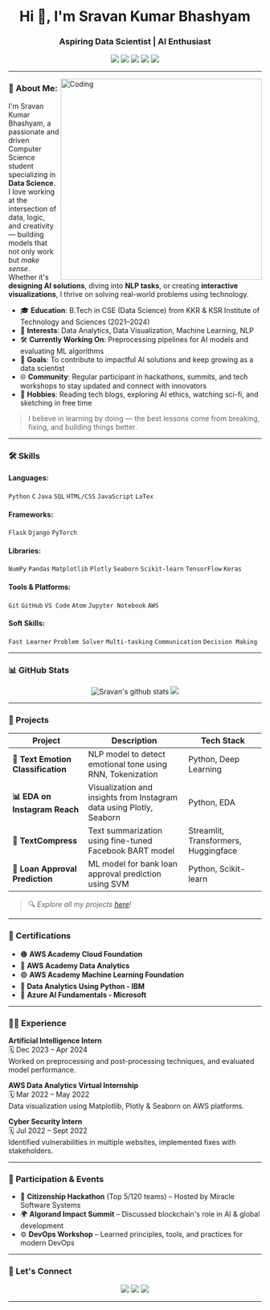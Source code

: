 <!-- Profile Header -->
<h1 align="center">Hi 👋, I'm Sravan Kumar Bhashyam</h1>
<h3 align="center">Aspiring Data Scientist | AI Enthusiast </h3>

<p align="center">
  <a href="mailto:bhashyam.sravan14@gmail.com"><img src="https://img.shields.io/badge/email-%23D14836.svg?&style=for-the-badge&logo=gmail&logoColor=white" /></a>
  <a href="https://www.linkedin.com/in/sravan-bhashyam" target="_blank"><img src="https://img.shields.io/badge/linkedin-%230077B5.svg?&style=for-the-badge&logo=linkedin&logoColor=white" /></a>
  <a href="https://github.com/Bhashyam39" target="_blank"><img src="https://img.shields.io/badge/github-%23121011.svg?&style=for-the-badge&logo=github&logoColor=white" /></a>
  <a href="https://drive.google.com/file/d/17fRNmqGI17Y8QDr5nfjvrPSTTqXNhfmX/view?usp=sharing" target="_blank"><img src="https://img.shields.io/badge/Resume-%2300C853.svg?&style=for-the-badge&logo=adobeacrobatreader&logoColor=white" /></a>
  <a href="https://sravan-data.vercel.app/" target="_blank"><img src="https://img.shields.io/badge/Portfolio-6A1B9A?style=for-the-badge&logo=google-chrome&logoColor=white" /></a>
</p>


---

<img align="right" alt="Coding" width="400" src="https://cdn.dribbble.com/users/1162077/screenshots/3848914/programmer.gif" />

### 💫 About Me:

I'm Sravan Kumar Bhashyam, a passionate and driven Computer Science student specializing in **Data Science**. I love working at the intersection of data, logic, and creativity — building models that not only work but *make sense*. Whether it's **designing AI solutions**, diving into **NLP tasks**, or creating **interactive visualizations**, I thrive on solving real-world problems using technology.

- 🎓 **Education**: B.Tech in CSE (Data Science) from KKR & KSR Institute of Technology and Sciences (2021–2024)
- 🧠 **Interests**: Data Analytics, Data Visualization, Machine Learning, NLP
- 🛠️ **Currently Working On**: Preprocessing pipelines for AI models and evaluating ML algorithms
- 📌 **Goals**: To contribute to impactful AI solutions and keep growing as a data scientist
- 🌐 **Community**: Regular participant in hackathons, summits, and tech workshops to stay updated and connect with innovators
- 🧩 **Hobbies**: Reading tech blogs, exploring AI ethics, watching sci-fi, and sketching in free time

> I believe in learning by doing — the best lessons come from breaking, fixing, and building things better.


---

### 🛠️ Skills

#### Languages:
`Python` `C` `Java` `SQL` `HTML/CSS` `JavaScript` `LaTex`

#### Frameworks:
`Flask` `Django` `PyTorch`

#### Libraries:
`NumPy` `Pandas` `Matplotlib` `Plotly` `Seaborn` `Scikit-learn` `TensorFlow` `Keras`

#### Tools & Platforms:
`Git` `GitHub` `VS Code` `Atom` `Jupyter Notebook` `AWS`

#### Soft Skills:
`Fast Learner` `Problem Solver` `Multi-tasking` `Communication` `Decision Making`

---

### 📊 GitHub Stats
<p align="center">
  <img src="https://github-readme-stats.vercel.app/api?username=Bhashyam39&show_icons=true&theme=radical" alt="Sravan's github stats" />
  <img src="https://github-readme-stats.vercel.app/api/top-langs/?username=Bhashyam39&layout=compact&theme=radical" />
</p>

---

### 🚀 Projects

| Project | Description | Tech Stack |
|--------|-------------|------------|
| **🧠 Text Emotion Classification** | NLP model to detect emotional tone using RNN, Tokenization | Python, Deep Learning |
| **📊 EDA on Instagram Reach** | Visualization and insights from Instagram data using Plotly, Seaborn | Python, EDA |
| **📝 TextCompress** | Text summarization using fine-tuned Facebook BART model | Streamlit, Transformers, Huggingface |
| **🏦 Loan Approval Prediction** | ML model for bank loan approval prediction using SVM | Python, Scikit-learn |

> 🔍 _Explore all my projects [here](https://github.com/Bhashyam39?tab=repositories)!_

---

### 📜 Certifications

- 🟠 **AWS Academy Cloud Foundation**
- 🔵 **AWS Academy Data Analytics**
- 🟣 **AWS Academy Machine Learning Foundation**
- 🧪 **Data Analytics Using Python - IBM**
- 🧠 **Azure AI Fundamentals - Microsoft**

---

### 👨‍💼 Experience

**Artificial Intelligence Intern**  
🗓️ Dec 2023 – Apr 2024  
Worked on preprocessing and post-processing techniques, and evaluated model performance.

**AWS Data Analytics Virtual Internship**  
🗓️ Mar 2022 – May 2022  
Data visualization using Matplotlib, Plotly & Seaborn on AWS platforms.

**Cyber Security Intern**  
🗓️ Jul 2022 – Sept 2022  
Identified vulnerabilities in multiple websites, implemented fixes with stakeholders.

---

### 🏅 Participation & Events

- 🧠 **Citizenship Hackathon** (Top 5/120 teams) – Hosted by Miracle Software Systems
- 🌍 **Algorand Impact Summit** – Discussed blockchain's role in AI & global development
- ⚙️ **DevOps Workshop** – Learned principles, tools, and practices for modern DevOps

---

### 🧭 Let's Connect

<p align="center">
  <a href="mailto:sbhashyam970@gmail.com"><img src="https://img.shields.io/badge/Email-D14836?style=for-the-badge&logo=gmail&logoColor=white" /></a>
  <a href="https://www.linkedin.com/in/sravan-bhashyam" target="_blank"><img src="https://img.shields.io/badge/LinkedIn-0077B5?style=for-the-badge&logo=linkedin&logoColor=white" /></a>
  <a href="https://github.com/Bhashyam39" target="_blank"><img src="https://img.shields.io/badge/GitHub-181717?style=for-the-badge&logo=github&logoColor=white" /></a>
  
</p>

---


